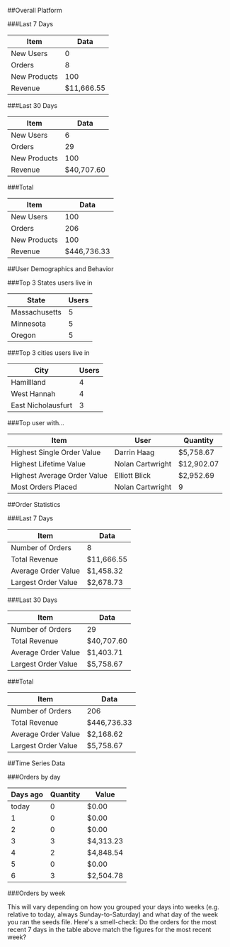 ##Overall Platform

###Last 7 Days

Item | Data
----|-----
New Users | 0
Orders | 8
New Products | 100
Revenue | $11,666.55

###Last 30 Days

Item | Data
----|-----
New Users | 6
Orders | 29
New Products | 100
Revenue | $40,707.60

###Total

Item | Data
----|-----
New Users | 100
Orders | 206
New Products | 100
Revenue | $446,736.33

##User Demographics and Behavior

###Top 3 States users live in

State | Users
----|-----
Massachusetts | 	5
Minnesota	| 5
Oregon	| 5

###Top 3 cities users live in

City | Users
----|----
Hamillland | 4
West Hannah | 4
East Nicholausfurt | 3

###Top user with...

Item | User | Quantity
----|----|----
Highest Single Order Value	 | Darrin Haag | $5,758.67
Highest Lifetime Value	| Nolan Cartwright | $12,902.07
Highest Average Order Value | Elliott Blick | $2,952.69
Most Orders Placed | Nolan Cartwright | 9

##Order Statistics

###Last 7 Days

Item | Data
----|-----
Number of Orders | 8
Total Revenue | $11,666.55
Average Order Value | $1,458.32
Largest Order Value | $2,678.73

###Last 30 Days

Item | Data
----|-----
Number of Orders | 29
Total Revenue | $40,707.60
Average Order Value | $1,403.71
Largest Order Value | $5,758.67

###Total

Item | Data
----|-----
Number of Orders | 206
Total Revenue | $446,736.33
Average Order Value | $2,168.62
Largest Order Value | $5,758.67

##Time Series Data

###Orders by day

Days ago | Quantity | Value
----|----|----
today | 0 | $0.00
1 | 0 | $0.00
2 | 0 | $0.00
3 | 3 | $4,313.23
4 | 2 | $4,848.54
5 | 0 | $0.00
6 | 3 | $2,504.78

###Orders by week

This will vary depending on how you grouped your days into weeks (e.g. relative to today, always Sunday-to-Saturday) and what day of the week you ran the seeds file. Here's a smell-check: Do the orders for the most recent 7 days in the table above match the figures for the most recent week?